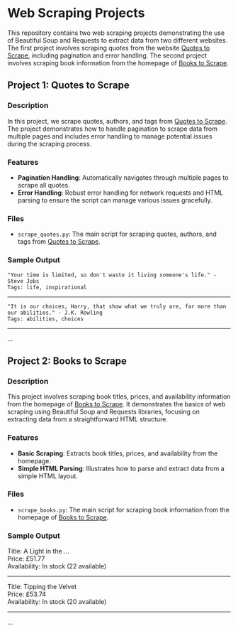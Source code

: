 # Web Scraping Projects

This repository contains two web scraping projects demonstrating the use of Beautiful Soup and Requests to extract data from two different websites. 
The first project involves scraping quotes from the website [Quotes to Scrape](http://quotes.toscrape.com), including pagination and error handling. 
The second project involves scraping book information from the homepage of [Books to Scrape](http://books.toscrape.com).

## Project 1: Quotes to Scrape

### Description

In this project, we scrape quotes, authors, and tags from [Quotes to Scrape](http://quotes.toscrape.com). The project demonstrates how to handle pagination to 
scrape data from multiple pages and includes error handling to manage potential issues during the scraping process.

### Features

- **Pagination Handling**: Automatically navigates through multiple pages to scrape all quotes.
- **Error Handling**: Robust error handling for network requests and HTML parsing to ensure the script can manage various issues gracefully.

### Files

- `scrape_quotes.py`: The main script for scraping quotes, authors, and tags from [Quotes to Scrape](http://quotes.toscrape.com).

### Sample Output
`"Your time is limited, so don't waste it living someone's life." - Steve Jobs`<br>
`Tags: life, inspirational`

--------------------------------------------------------------------------------
`"It is our choices, Harry, that show what we truly are, far more than our abilities." - J.K. Rowling` <br>
`Tags: abilities, choices`

--------------------------------------------------------------------------------
...


## Project 2: Books to Scrape

### Description

This project involves scraping book titles, prices, and availability information from the homepage of [Books to Scrape](http://books.toscrape.com). It demonstrates the basics of web scraping using Beautiful Soup and Requests libraries, focusing on extracting data from a straightforward HTML structure.

### Features

- **Basic Scraping**: Extracts book titles, prices, and availability from the homepage.
- **Simple HTML Parsing**: Illustrates how to parse and extract data from a simple HTML layout.

### Files

- `scrape_books.py`: The main script for scraping book information from the homepage of [Books to Scrape](http://books.toscrape.com).

### Sample Output
Title: A Light in the ...<br>
Price: £51.77<br>
Availability: In stock (22 available)

--------------------------------------------------------------------------------
Title: Tipping the Velvet<br>
Price: £53.74<br>
Availability: In stock (20 available)

--------------------------------------------------------------------------------
...
